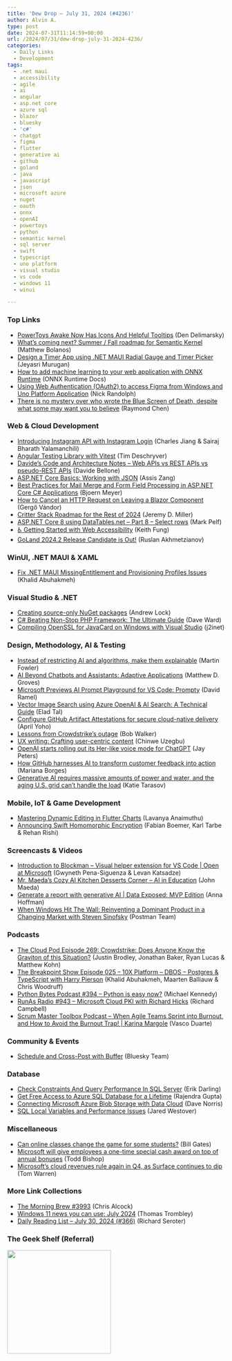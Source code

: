 ```yaml
---
title: 'Dew Drop – July 31, 2024 (#4236)'
author: Alvin A.
type: post
date: 2024-07-31T11:14:59+00:00
url: /2024/07/31/dew-drop-july-31-2024-4236/
categories:
  - Daily Links
  - Development
tags:
  - .net maui
  - accessibility
  - agile
  - ai
  - angular
  - asp.net core
  - azure sql
  - blazor
  - bluesky
  - 'c#'
  - chatgpt
  - figma
  - flutter
  - generative ai
  - github
  - goland
  - java
  - javascript
  - json
  - microsoft azure
  - nuget
  - oauth
  - onnx
  - openAI
  - powertoys
  - python
  - semantic kernel
  - sql server
  - swift
  - typescript
  - uno platform
  - visual studio
  - vs code
  - windows 11
  - winui

---
```

### <a name="top"></a>Top Links

  * <a href="https://den.dev/blog/new-awake-with-icons/" target="_blank" rel="noopener">PowerToys Awake Now Has Icons And Helpful Tooltips</a> (Den Delimarsky)
  * <a href="https://devblogs.microsoft.com/semantic-kernel/whats-coming-next-summer-fall-roadmap-for-semantic-kernel/" target="_blank" rel="noopener">What’s coming next? Summer / Fall roadmap for Semantic Kernel</a> (Matthew Bolanos)
  * <a href="https://www.syncfusion.com/blogs/post/timer-app-maui-radialgauge-timepicker?utm_source=alvinashcraft&utm_medium=email&utm_campaign=alvinashcraft_blog_edmjul24" target="_blank" rel="noopener">Design a Timer App using .NET MAUI Radial Gauge and Timer Picker</a> (Jeyasri Murugan)
  * <a href="https://onnxruntime.ai/docs/tutorials/web/" target="_blank" rel="noopener">How to add machine learning to your web application with ONNX Runtime</a> (ONNX Runtime Docs)
  * <a href="https://nicksnettravels.builttoroam.com/figma-oauth-uno-extensions/?utm_source=rss&utm_medium=rss&utm_campaign=figma-oauth-uno-extensions" target="_blank" rel="noopener">Using Web Authentication (OAuth2) to access Figma from Windows and Uno Platform Application</a> (Nick Randolph)
  * <a href="https://devblogs.microsoft.com/oldnewthing/20240730-00/?p=110062" target="_blank" rel="noopener">There is no mystery over who wrote the Blue Screen of Death, despite what some may want you to believe</a> (Raymond Chen)



### <a name="web"></a>Web & Cloud Development

  * <a href="https://developers.facebook.com/blog/post/2024/07/30/instagram-api-with-instagram-login/" target="_blank" rel="noopener">Introducing Instagram API with Instagram Login</a> (Charles Jiang & Sairaj Bharath Yalamanchili)
  * <a href="https://timdeschryver.dev/blog/angular-testing-library-with-vitest" target="_blank" rel="noopener">Angular Testing Library with Vitest</a> (Tim Deschryver)
  * <a href="https://www.code4it.dev/architecture-notes/webapi-vs-rest-vs-pseudo-rest/" target="_blank" rel="noopener">Davide&#8217;s Code and Architecture Notes &#8211; Web APIs vs REST APIs vs pseudo-REST APIs</a> (Davide Bellone)
  * <a href="https://www.telerik.com/blogs/asp.net-core-basics--working-with-json" target="_blank" rel="noopener">ASP.NET Core Basics: Working with JSON</a> (Assis Zang)
  * <a href="https://www.textcontrol.com/blog/2024/07/30/best-practices-for-mail-merge-and-form-field-processing-in-asp-net-core-csharp-applications/" target="_blank" rel="noopener">Best Practices for Mail Merge and Form Field Processing in ASP.NET Core C# Applications</a> (Bjoern Meyer)
  * <a href="https://code-maze.com/blazor-cancel-http-request-on-leaving-a-component/" target="_blank" rel="noopener">How to Cancel an HTTP Request on Leaving a Blazor Component</a> (Gergő Vándor)
  * <a href="https://jeremydmiller.com/2024/07/30/critter-stack-roadmap-for-the-rest-of-2024/" target="_blank" rel="noopener">Critter Stack Roadmap for the Rest of 2024</a> (Jeremy D. Miller)
  * <a href="https://www.codeproject.com/Articles/5386103/ASP-NET8-using-DataTables-net-Part8-Select-rows" target="_blank" rel="noopener">ASP.NET Core 8 using DataTables.net – Part 8 – Select rows</a> (Mark Pelf)
  * <a href="https://blog.infernored.com/starting-with-web-accessibility/" target="_blank" rel="noopener">♿️ Getting Started with Web Accessibility</a> (Keith Fung)
  * <a href="https://blog.jetbrains.com/go/2024/07/30/goland-2024-2-release-candidate-is-out/" target="_blank" rel="noopener">GoLand 2024.2 Release Candidate is Out!</a> (Ruslan Akhmetzianov)



### <a name="silverlight"></a>WinUI, .NET MAUI & XAML

  * <a href="https://khalidabuhakmeh.com/fix-dotnet-maui-missingentitlement-and-provisioning-profiles-issues" target="_blank" rel="noopener">Fix .NET MAUI MissingEntitlement and Provisioning Profiles Issues</a> (Khalid Abuhakmeh)



### <a name="dotnet"></a>Visual Studio & .NET

  * <a href="https://andrewlock.net/creating-source-only-nuget-packages/" target="_blank" rel="noopener">Creating source-only NuGet packages</a> (Andrew Lock)
  * <a href="https://encosia.com/c-beating-non-stop-php-framework-the-ultimate-guide/?utm_source=rss&utm_medium=rss&utm_campaign=c-beating-non-stop-php-framework-the-ultimate-guide" target="_blank" rel="noopener">C# Beating Non-Stop PHP Framework: The Ultimate Guide</a> (Dave Ward)
  * <a href="https://blog.j2i.net/2024/07/30/compiling-openssl-for-javacard-on-windows-with-visual-studio/" target="_blank" rel="noopener">Compiling OpenSSL for JavaCard on Windows with Visual Studio</a> (j2inet)



### <a name="design"></a>Design, Methodology, AI & Testing

  * <a href="https://martinfowler.com/articles/2024-restrict-algorithm.html" target="_blank" rel="noopener">Instead of restricting AI and algorithms, make them explainable</a> (Martin Fowler)
  * <a href="https://thenewstack.io/ai-beyond-chatbots-and-assistants-adaptive-applications/" target="_blank" rel="noopener">AI Beyond Chatbots and Assistants: Adaptive Applications</a> (Matthew D. Groves)
  * <a href="https://visualstudiomagazine.com/Articles/2024/07/30/prompty.aspx" target="_blank" rel="noopener">Microsoft Previews AI Prompt Playground for VS Code: Prompty</a> (David Ramel)
  * <a href="https://techcommunity.microsoft.com/t5/apps-on-azure-blog/vector-image-search-using-azure-openai-amp-ai-search-a-technical/ba-p/4205393" target="_blank" rel="noopener">Vector Image Search using Azure OpenAI & AI Search: A Technical Guide</a> (Elad Tal)
  * <a href="https://github.blog/security/supply-chain-security/configure-github-artifact-attestations-for-secure-cloud-native-delivery/" target="_blank" rel="noopener">Configure GitHub Artifact Attestations for secure cloud-native delivery</a> (April Yoho)
  * <a href="https://octopus.com/blog/crowdstrike-takeaways" target="_blank" rel="noopener">Lessons from Crowdstrike’s outage</a> (Bob Walker)
  * <a href="https://blog.logrocket.com/ux-writing-crafting-user-centric-content/" target="_blank" rel="noopener">UX writing: Crafting user-centric content</a> (Chinwe Uzegbu)
  * <a href="https://www.theverge.com/2024/7/30/24209650/openai-chatgpt-advanced-voice-mode" target="_blank" rel="noopener">OpenAI starts rolling out its Her-like voice mode for ChatGPT</a> (Jay Peters)
  * <a href="https://github.blog/ai-and-ml/machine-learning/how-github-harnesses-ai-to-transform-customer-feedback-into-action/" target="_blank" rel="noopener">How GitHub harnesses AI to transform customer feedback into action</a> (Mariana Borges)
  * <a href="https://www.cnbc.com/2024/07/28/how-the-massive-power-draw-of-generative-ai-is-overtaxing-our-grid.html" target="_blank" rel="noopener">Generative AI requires massive amounts of power and water, and the aging U.S. grid can’t handle the load</a> (Katie Tarasov)



### <a name="mobile"></a>Mobile, IoT & Game Development

  * <a href="https://www.syncfusion.com/blogs/post/dynamic-editing-in-flutter-charts?utm_source=alvinashcraft&utm_medium=email&utm_campaign=alvinashcraft_blog_edmjul24" target="_blank" rel="noopener">Mastering Dynamic Editing in Flutter Charts</a> (Lavanya Anaimuthu)
  * <a href="https://swift.org/blog/announcing-swift-homomorphic-encryption/" target="_blank" rel="noopener">Announcing Swift Homomorphic Encryption</a> (Fabian Boemer, Karl Tarbe & Rehan Rishi)



### <a name="videos"></a>Screencasts & Videos

  * <a href="http://www.youtube.com/watch?v=y79Okx8oEao" target="_blank" rel="noopener">Introduction to Blockman &#8211; Visual helper extension for VS Code | Open at Microsoft</a> (Gwyneth Pena-Siguenza & Levan Katsadze)
  * <a href="http://www.youtube.com/watch?v=cHHDovpdxUk" target="_blank" rel="noopener">Mr. Maeda&#8217;s Cozy AI Kitchen Desserts Corner &#8211; AI in Education</a> (John Maeda)
  * <a href="http://www.youtube.com/watch?v=Oqi8PTUBvYw" target="_blank" rel="noopener">Generate a report with generative AI | Data Exposed: MVP Edition</a> (Anna Hoffman)
  * <a href="http://www.youtube.com/watch?v=7jmT6ZJskXY" target="_blank" rel="noopener">When Windows Hit The Wall: Reinventing a Dominant Product in a Changing Market with Steven Sinofsky</a> (Postman Team)



### <a name="podcasts"></a>Podcasts

  * <a href="https://tcpfm.castos.com/episodes/269-crowdstrike-does-anyone-know-the-graviton-of-this-situation" target="_blank" rel="noopener">The Cloud Pod Episode 269: Crowdstrike: Does Anyone Know the Graviton of this Situation?</a> (Justin Brodley, Jonathan Baker, Ryan Lucas & Matthew Kohn)
  * <a href="https://www.breakpoint.show/podcast/episode-025-10x-platfrom-dbos-postgres-typescript-with-harry-pierson/?utm_source=rss&utm_medium=rss&utm_campaign=episode-025-10x-platfrom-dbos-postgres-typescript-with-harry-pierson" target="_blank" rel="noopener">The Breakpoint Show Episode 025 – 10X Platform – DBOS – Postgres & TypeScript with Harry Pierson</a> (Khalid Abuhakmeh, Maarten Balliauw & Chris Woodruff)
  * <a href="https://pythonbytes.fm/episodes/show/394/python-is-easy-now" target="_blank" rel="noopener">Python Bytes Podcast #394 &#8211; Python is easy now?</a> (Michael Kennedy)
  * <a href="https://runasradio.com/Shows/Show/943" target="_blank" rel="noopener">RunAs Radio #943 &#8211; Microsoft Cloud PKI with Richard Hicks</a> (Richard Campbell)
  * <a href="https://scrummastertoolbox.libsyn.com/when-agile-teams-sprint-into-burnout-and-how-to-avoid-the-burnout-trap-karina-margole" target="_blank" rel="noopener">Scrum Master Toolbox Podcast &#8211; When Agile Teams Sprint into Burnout, and How to Avoid the Burnout Trap! | Karina Margole</a> (Vasco Duarte)



### <a name="events"></a>Community & Events

  * <a href="https://bsky.social/about/blog/07-30-2024-schedule-and-crosspost-with-buffer" target="_blank" rel="noopener">Schedule and Cross-Post with Buffer</a> (Bluesky Team)



### <a name="sql"></a>Database

  * <a href="https://erikdarling.com/check-constraints-and-query-performance-in-sql-server/" target="_blank" rel="noopener">Check Constraints And Query Performance In SQL Server</a> (Erik Darling)
  * <a href="https://www.mssqltips.com/sqlservertip/8048/get-free-access-to-azure-sql-database-for-a-lifetime/" target="_blank" rel="noopener">Get Free Access to Azure SQL Database for a Lifetime</a> (Rajendra Gupta)
  * <a href="https://developer.salesforce.com/blogs/2024/07/connecting-microsoft-azure-blob-storage-with-data-cloud.html" target="_blank" rel="noopener">Connecting Microsoft Azure Blob Storage with Data Cloud</a> (Dave Norris)
  * <a href="https://www.mssqltips.com/sqlservertip/8049/sql-local-variables-performance-issues/" target="_blank" rel="noopener">SQL Local Variables and Performance Issues</a> (Jared Westover)



### <a name="misc"></a>Miscellaneous

  * <a href="https://www.gatesnotes.com/Blaire-Penry-believes-online-classes-change-the-game-for-some-students" target="_blank" rel="noopener">Can online classes change the game for some students?</a> (Bill Gates)
  * <a href="https://www.geekwire.com/2024/microsoft-will-give-employees-a-one-time-special-cash-award-on-top-of-annual-bonuses/" target="_blank" rel="noopener">Microsoft will give employees a one-time special cash award on top of annual bonuses</a> (Todd Bishop)
  * <a href="https://www.theverge.com/2024/7/30/24209519/microsoft-q4-2024-earnings-revenue-profits-windows-xbox-gaming-surface" target="_blank" rel="noopener">Microsoft’s cloud revenues rule again in Q4, as Surface continues to dip</a> (Tom Warren)



### <a name="links"></a>More Link Collections

  * <a href="https://blog.cwa.me.uk/2024/07/31/the-morning-brew-3993/" target="_blank" rel="noopener">The Morning Brew #3993</a> (Chris Alcock)
  * <a href="https://techcommunity.microsoft.com/t5/windows-it-pro-blog/windows-11-news-you-can-use-july-2024/ba-p/4204680" target="_blank" rel="noopener">Windows 11 news you can use: July 2024</a> (Thomas Trombley)
  * <a href="https://seroter.com/2024/07/30/daily-reading-list-july-30-2024-366/" target="_blank" rel="noopener">Daily Reading List – July 30, 2024 (#366)</a> (Richard Seroter)



### <a name="shelf"></a>The Geek Shelf (Referral)

<a href="https://www.amazon.com/dp/1835089984/?tag=amavin-20" target="_blank" rel="noopener"><img loading="lazy" decoding="async" width="240" height="240" style="border: 0px currentcolor; border-image: none; background-image: none;" src="https://m.media-amazon.com/images/I/41kUH2qP9JL._SS135_.jpg" border="0" /></a>